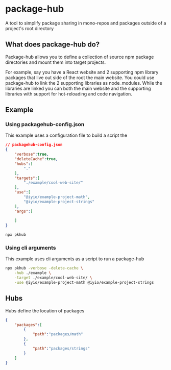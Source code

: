 # package-hub
A tool to simplify package sharing in mono-repos and packages outside of a project's root directory

## What does package-hub do?
Package-hub allows you to define a collection of source npm package directories and mount them
into target projects.

For example, say you have a React website and 2 supporting npm library packages that live out side of
the root the main website. You could use package-hub to link the 2 supporting libraries as 
node_modules. While the libraries are linked you can both the main website and the supporting
libraries with support for hot-reloading and code navigation.

## Example

### Using packagehub-config.json
This example uses a configuration file to build a script the 

``` json
// packagehub-config.json
{
    "verbose":true,
    "deleteCache":true,
    "hubs":[
        "."
    ],
    "targets":[
        "./example/cool-web-site/"
    ],
    "use":[
        "@iyio/example-project-math",
        "@iyio/example-project-strings"
    ],
    "args":[
        
    ]
}
```

``` sh
npx pkhub
```


### Using cli arguments
This example uses cli arguments as a script to run a package-hub
``` sh
npx pkhub -verbose -delete-cache \
    -hub ./example \
    -target ./example/cool-web-site/ \
    -use @iyio/example-project-math @iyio/example-project-strings
```


## Hubs

Hubs define the location of packages

``` json
{
    "packages":[
        {
            "path":"packages/math"
        },
        {
            "path":"packages/strings"
        }
    ]
}
```